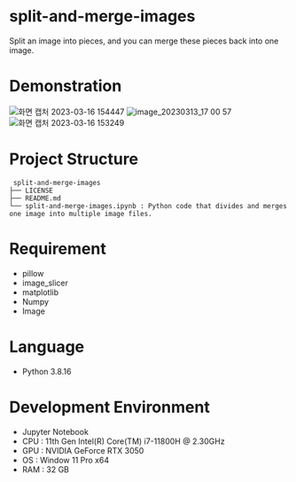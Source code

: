 # split-and-merge-images
 Split an image into pieces, and you can merge these pieces back into one image.
 
# Demonstration
![화면 캡처 2023-03-16 154447](https://user-images.githubusercontent.com/93585651/225536419-bccfe84e-fd8b-463b-a462-e9b30ca05b3c.png)
![image_20230313_17 00 57](https://user-images.githubusercontent.com/93585651/225534077-5f67c6df-0f7a-4f89-aedc-fbd73349050e.png)
![화면 캡처 2023-03-16 153249](https://user-images.githubusercontent.com/93585651/225534128-ed4d6473-7989-4472-bddd-3b57922cfa38.png)
 
# Project Structure
```
 split-and-merge-images
├── LICENSE
├── README.md
└── split-and-merge-images.ipynb : Python code that divides and merges one image into multiple image files.
```
 
# Requirement
- pillow
- image_slicer
- matplotlib
- Numpy
- Image
 
# Language
- Python 3.8.16

# Development Environment
- Jupyter Notebook
- CPU : 11th Gen Intel(R) Core(TM) i7-11800H @ 2.30GHz
- GPU : NVIDIA GeForce RTX 3050
- OS : Window 11 Pro x64
- RAM : 32 GB
